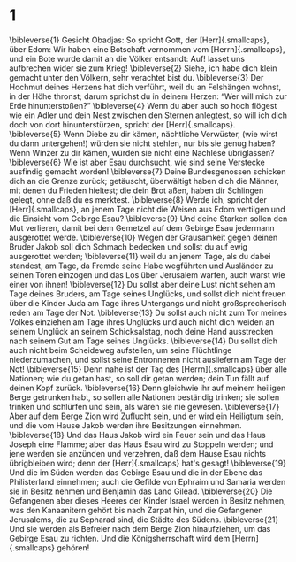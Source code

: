 # 1 
\bibleverse{1} Gesicht Obadjas: So spricht Gott, der [Herr]{.smallcaps}, über Edom: Wir haben eine Botschaft vernommen vom [Herrn]{.smallcaps}, und ein Bote wurde damit an die Völker entsandt: Auf! lasset uns aufbrechen wider sie zum Krieg! 
\bibleverse{2} Siehe, ich habe dich klein gemacht unter den Völkern, sehr verachtet bist du. 
\bibleverse{3} Der Hochmut deines Herzens hat dich verführt, weil du an Felshängen wohnst, in der Höhe thronst; darum sprichst du in deinem Herzen: “Wer will mich zur Erde hinunterstoßen?” 
\bibleverse{4} Wenn du aber auch so hoch flögest wie ein Adler und dein Nest zwischen den Sternen anlegtest, so will ich dich doch von dort hinunterstürzen, spricht der [Herr]{.smallcaps}. 
\bibleverse{5} Wenn Diebe zu dir kämen, nächtliche Verwüster, (wie wirst du dann untergehen!) würden sie nicht stehlen, nur bis sie genug haben? Wenn Winzer zu dir kämen, würden sie nicht eine Nachlese übriglassen? 
\bibleverse{6} Wie ist aber Esau durchsucht, wie sind seine Verstecke ausfindig gemacht worden! 
\bibleverse{7} Deine Bundesgenossen schicken dich an die Grenze zurück; getäuscht, überwältigt haben dich die Männer, mit denen du Frieden hieltest; die dein Brot aßen, haben dir Schlingen gelegt, ohne daß du es merktest. 
\bibleverse{8} Werde ich, spricht der [Herr]{.smallcaps}, an jenem Tage nicht die Weisen aus Edom vertilgen und die Einsicht vom Gebirge Esau? 
\bibleverse{9} Und deine Starken sollen den Mut verlieren, damit bei dem Gemetzel auf dem Gebirge Esau jedermann ausgerottet werde. 
\bibleverse{10} Wegen der Grausamkeit gegen deinen Bruder Jakob soll dich Schmach bedecken und sollst du auf ewig ausgerottet werden; 
\bibleverse{11} weil du an jenem Tage, als du dabei standest, am Tage, da Fremde seine Habe wegführten und Ausländer zu seinen Toren einzogen und das Los über Jerusalem warfen, auch warst wie einer von ihnen! 
\bibleverse{12} Du sollst aber deine Lust nicht sehen am Tage deines Bruders, am Tage seines Unglücks, und sollst dich nicht freuen über die Kinder Juda am Tage ihres Untergangs und nicht großsprecherisch reden am Tage der Not. 
\bibleverse{13} Du sollst auch nicht zum Tor meines Volkes einziehen am Tage ihres Unglücks und auch nicht dich weiden an seinem Unglück an seinem Schicksalstag, noch deine Hand ausstrecken nach seinem Gut am Tage seines Unglücks. 
\bibleverse{14} Du sollst dich auch nicht beim Scheideweg aufstellen, um seine Flüchtlinge niederzumachen, und sollst seine Entronnenen nicht ausliefern am Tage der Not! 
\bibleverse{15} Denn nahe ist der Tag des [Herrn]{.smallcaps} über alle Nationen; wie du getan hast, so soll dir getan werden; dein Tun fällt auf deinen Kopf zurück. 
\bibleverse{16} Denn gleichwie ihr auf meinem heiligen Berge getrunken habt, so sollen alle Nationen beständig trinken; sie sollen trinken und schlürfen und sein, als wären sie nie gewesen. 
\bibleverse{17} Aber auf dem Berge Zion wird Zuflucht sein, und er wird ein Heiligtum sein, und die vom Hause Jakob werden ihre Besitzungen einnehmen. 
\bibleverse{18} Und das Haus Jakob wird ein Feuer sein und das Haus Joseph eine Flamme; aber das Haus Esau wird zu Stoppeln werden; und jene werden sie anzünden und verzehren, daß dem Hause Esau nichts übrigbleiben wird; denn der [Herr]{.smallcaps} hat's gesagt! 
\bibleverse{19} Und die im Süden werden das Gebirge Esau und die in der Ebene das Philisterland einnehmen; auch die Gefilde von Ephraim und Samaria werden sie in Besitz nehmen und Benjamin das Land Gilead. 
\bibleverse{20} Die Gefangenen aber dieses Heeres der Kinder Israel werden in Besitz nehmen, was den Kanaanitern gehört bis nach Zarpat hin, und die Gefangenen Jerusalems, die zu Sepharad sind, die Städte des Südens. 
\bibleverse{21} Und sie werden als Befreier nach dem Berge Zion hinaufziehen, um das Gebirge Esau zu richten. Und die Königsherrschaft wird dem [Herrn]{.smallcaps} gehören! 